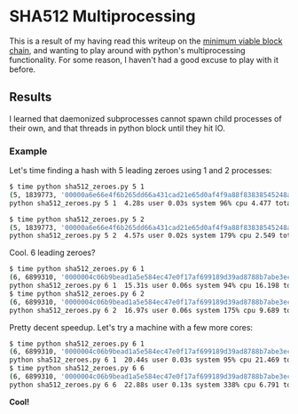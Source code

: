 SHA512 Multiprocessing
======================


This is a result of my having read this writeup on the [minimum viable block
chain](http://www.igvita.com/2014/05/05/minimum-viable-block-chain/), and
wanting to play around with python's multiprocessing functionality.  For some
reason, I haven't had a good excuse to play with it before.

Results
-------

I learned that daemonized subprocesses cannot spawn child processes of their
own, and that threads in python block until they hit IO.


### Example ###

Let's time finding a hash with 5 leading zeroes using 1 and 2 processes:

```bash
$ time python sha512_zeroes.py 5 1
(5, 1839773, '00000a6e66e4f6b265dd66a431cad21e65d0af4f9a88f83838545248ae2eaf326327b357cdc856ad10e94070afb2e559c4b374667f5bdd58aa5b3bdeec27cf5f')
python sha512_zeroes.py 5 1  4.28s user 0.03s system 96% cpu 4.477 total

$ time python sha512_zeroes.py 5 2
(5, 1839773, '00000a6e66e4f6b265dd66a431cad21e65d0af4f9a88f83838545248ae2eaf326327b357cdc856ad10e94070afb2e559c4b374667f5bdd58aa5b3bdeec27cf5f')
python sha512_zeroes.py 5 2  4.57s user 0.02s system 179% cpu 2.549 total
```

Cool. 6 leading zeroes?

```bash
$ time python sha512_zeroes.py 6 1
(6, 6899310, '0000004c06b9bead1a5e584ec47e0f17af699189d39ad8788b7abe3ec0dc4c31ff13f06f4932af2d833e1e00e70593a0ca3ae2f2641450fe83a7227ed4890f71')
python sha512_zeroes.py 6 1  15.31s user 0.06s system 94% cpu 16.198 total
$ time python sha512_zeroes.py 6 2
(6, 6899310, '0000004c06b9bead1a5e584ec47e0f17af699189d39ad8788b7abe3ec0dc4c31ff13f06f4932af2d833e1e00e70593a0ca3ae2f2641450fe83a7227ed4890f71')
python sha512_zeroes.py 6 2  16.97s user 0.06s system 175% cpu 9.689 total
```

Pretty decent speedup. Let's try a machine with a few more cores:

```bash
$ time python sha512_zeroes.py 6 1
(6, 6899310, '0000004c06b9bead1a5e584ec47e0f17af699189d39ad8788b7abe3ec0dc4c31ff13f06f4932af2d833e1e00e70593a0ca3ae2f2641450fe83a7227ed4890f71')
python sha512_zeroes.py 6 1  20.44s user 0.03s system 95% cpu 21.469 total
$ time python sha512_zeroes.py 6 6
(6, 6899310, '0000004c06b9bead1a5e584ec47e0f17af699189d39ad8788b7abe3ec0dc4c31ff13f06f4932af2d833e1e00e70593a0ca3ae2f2641450fe83a7227ed4890f71')
python sha512_zeroes.py 6 6  22.88s user 0.13s system 338% cpu 6.791 total
```

**Cool!**
